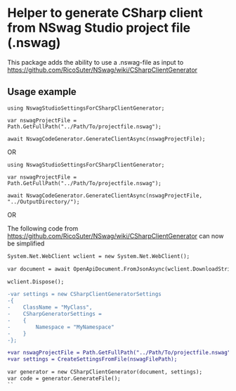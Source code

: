 # Helper to generate CSharp client from NSwag Studio project file (.nswag)

This package adds the ability to use a .nswag-file as input to https://github.com/RicoSuter/NSwag/wiki/CSharpClientGenerator

## Usage example

```
using NswagStudioSettingsForCSharpClientGenerator; 

var nswagProjectFile = Path.GetFullPath("../Path/To/projectfile.nswag"); 

await NswagCodeGenerator.GenerateClientAsync(nswagProjectFile);
```

OR

```
using NswagStudioSettingsForCSharpClientGenerator; 

var nswagProjectFile = Path.GetFullPath("../Path/To/projectfile.nswag"); 

await NswagCodeGenerator.GenerateClientAsync(nswagProjectFile, "../OutputDirectory/");
```

OR

The following code from https://github.com/RicoSuter/NSwag/wiki/CSharpClientGenerator can now be simplified
```diff
System.Net.WebClient wclient = new System.Net.WebClient();         

var document = await OpenApiDocument.FromJsonAsync(wclient.DownloadString("Https://SwaggerSpecificationURL.json"));

wclient.Dispose();

-var settings = new CSharpClientGeneratorSettings
-{
-    ClassName = "MyClass", 
-    CSharpGeneratorSettings = 
-    {
-        Namespace = "MyNamespace"
-    }
-};

+var nswagProjectFile = Path.GetFullPath("../Path/To/projectfile.nswag"); 
+var settings = CreateSettingsFromFile(nswagFilePath);

var generator = new CSharpClientGenerator(document, settings);	
var code = generator.GenerateFile();
``